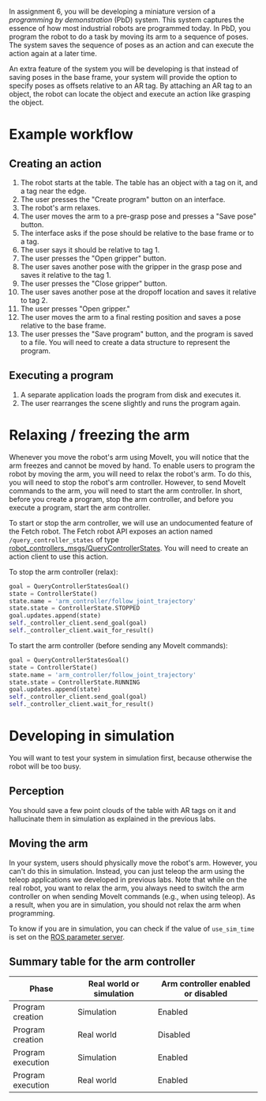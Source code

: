 In assignment 6, you will be developing a miniature version of a *programming by demonstration* (PbD) system.
This system captures the essence of how most industrial robots are programmed today.
In PbD, you program the robot to do a task by moving its arm to a sequence of poses.
The system saves the sequence of poses as an action and can execute the action again at a later time.

An extra feature of the system you will be developing is that instead of saving poses in the base frame, your system will provide the option to specify poses as offsets relative to an AR tag.
By attaching an AR tag to an object, the robot can locate the object and execute an action like grasping the object.

# Example workflow
## Creating an action
1. The robot starts at the table. The table has an object with a tag on it, and a tag near the edge.
1. The user presses the "Create program" button on an interface.
1. The robot's arm relaxes.
1. The user moves the arm to a pre-grasp pose and presses a "Save pose" button.
1. The interface asks if the pose should be relative to the base frame or to a tag.
1. The user says it should be relative to tag 1.
1. The user presses the "Open gripper" button.
1. The user saves another pose with the gripper in the grasp pose and saves it relative to the tag 1.
1. The user presses the "Close gripper" button.
1. The user saves another pose at the dropoff location and saves it relative to tag 2.
1. The user presses "Open gripper."
1. The user moves the arm to a final resting position and saves a pose relative to the base frame.
1. The user presses the "Save program" button, and the program is saved to a file. You will need to create a data structure to represent the program.

## Executing a program
1. A separate application loads the program from disk and executes it.
1. The user rearranges the scene slightly and runs the program again.

# Relaxing / freezing the arm
Whenever you move the robot's arm using MoveIt, you will notice that the arm freezes and cannot be moved by hand.
To enable users to program the robot by moving the arm, you will need to relax the robot's arm.
To do this, you will need to stop the robot's arm controller.
However, to send MoveIt commands to the arm, you will need to start the arm controller.
In short, before you create a program, stop the arm controller, and before you execute a program, start the arm controller.

To start or stop the arm controller, we will use an undocumented feature of the Fetch robot.
The Fetch robot API exposes an action named `/query_controller_states` of type [robot_controllers_msgs/QueryControllerStates](http://docs.ros.org/indigo/api/robot_controllers_msgs/html/action/QueryControllerStates.html).
You will need to create an action client to use this action.

To stop the arm controller (relax):
```py
goal = QueryControllerStatesGoal()
state = ControllerState()
state.name = 'arm_controller/follow_joint_trajectory'
state.state = ControllerState.STOPPED
goal.updates.append(state)
self._controller_client.send_goal(goal)
self._controller_client.wait_for_result()
```

To start the arm controller (before sending any MoveIt commands):
```py
goal = QueryControllerStatesGoal()
state = ControllerState()
state.name = 'arm_controller/follow_joint_trajectory'
state.state = ControllerState.RUNNING
goal.updates.append(state)
self._controller_client.send_goal(goal)
self._controller_client.wait_for_result()
```

# Developing in simulation
You will want to test your system in simulation first, because otherwise the robot will be too busy.

## Perception
You should save a few point clouds of the table with AR tags on it and hallucinate them in simulation as explained in the previous labs.

## Moving the arm
In your system, users should physically move the robot's arm.
However, you can't do this in simulation.
Instead, you can just teleop the arm using the teleop applications we developed in previous labs.
Note that while on the real robot, you want to relax the arm, you always need to switch the arm controller on when sending MoveIt commands (e.g., when using teleop).
As a result, when you are in simulation, you should not relax the arm when programming.

To know if you are in simulation, you can check if the value of `use_sim_time` is set on the [ROS parameter server](http://wiki.ros.org/rospy/Overview/Parameter%20Server).

## Summary table for the arm controller
Phase | Real world or simulation | Arm controller enabled or disabled
--- | --- | ---
Program creation | Simulation | Enabled
Program creation | Real world | Disabled
Program execution | Simulation | Enabled
Program execution | Real world | Enabled